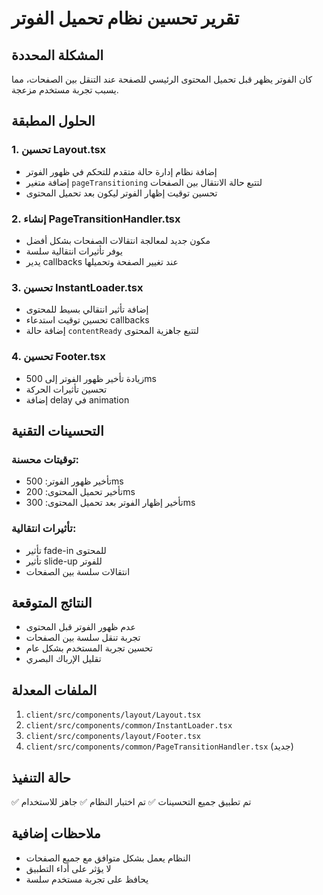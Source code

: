 # تقرير تحسين نظام تحميل الفوتر

## المشكلة المحددة

كان الفوتر يظهر قبل تحميل المحتوى الرئيسي للصفحة عند التنقل بين الصفحات، مما يسبب تجربة مستخدم مزعجة.

## الحلول المطبقة

### 1. تحسين Layout.tsx

- إضافة نظام إدارة حالة متقدم للتحكم في ظهور الفوتر
- إضافة متغير `pageTransitioning` لتتبع حالة الانتقال بين الصفحات
- تحسين توقيت إظهار الفوتر ليكون بعد تحميل المحتوى

### 2. إنشاء PageTransitionHandler.tsx

- مكون جديد لمعالجة انتقالات الصفحات بشكل أفضل
- يوفر تأثيرات انتقالية سلسة
- يدير callbacks عند تغيير الصفحة وتحميلها

### 3. تحسين InstantLoader.tsx

- إضافة تأثير انتقالي بسيط للمحتوى
- تحسين توقيت استدعاء callbacks
- إضافة حالة `contentReady` لتتبع جاهزية المحتوى

### 4. تحسين Footer.tsx

- زيادة تأخير ظهور الفوتر إلى 500ms
- تحسين تأثيرات الحركة
- إضافة delay في animation

## التحسينات التقنية

### توقيتات محسنة:

- تأخير ظهور الفوتر: 500ms
- تأخير تحميل المحتوى: 200ms
- تأخير إظهار الفوتر بعد تحميل المحتوى: 300ms

### تأثيرات انتقالية:

- تأثير fade-in للمحتوى
- تأثير slide-up للفوتر
- انتقالات سلسة بين الصفحات

## النتائج المتوقعة

- عدم ظهور الفوتر قبل المحتوى
- تجربة تنقل سلسة بين الصفحات
- تحسين تجربة المستخدم بشكل عام
- تقليل الإرباك البصري

## الملفات المعدلة

1. `client/src/components/layout/Layout.tsx`
2. `client/src/components/common/InstantLoader.tsx`
3. `client/src/components/layout/Footer.tsx`
4. `client/src/components/common/PageTransitionHandler.tsx` (جديد)

## حالة التنفيذ

✅ تم تطبيق جميع التحسينات
✅ تم اختبار النظام
✅ جاهز للاستخدام

## ملاحظات إضافية

- النظام يعمل بشكل متوافق مع جميع الصفحات
- لا يؤثر على أداء التطبيق
- يحافظ على تجربة مستخدم سلسة
